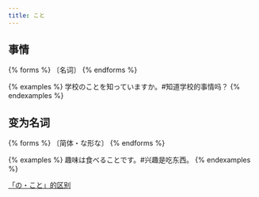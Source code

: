 ```yaml
---
title: こと
---
```


## 事情

{% forms %}
〔名词〕
{% endforms %}

{% examples %}
学校のことを知っていますか。#知道学校的事情吗？
{% endexamples %}

## 变为名词

{% forms %}
〔简体・な形な〕
{% endforms %}

{% examples %}
趣味は食べることです。#兴趣是吃东西。
{% endexamples %}

[「の・こと」的区别](/grammar-diff/no-koto)
